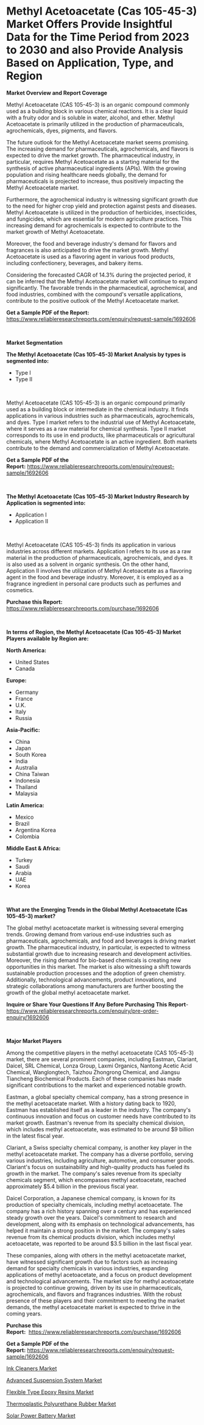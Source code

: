 <p><h1>Methyl Acetoacetate (Cas 105-45-3) Market Offers Provide Insightful Data for the Time Period from 2023 to 2030 and also Provide Analysis Based on Application, Type, and Region</h1></p><p><strong>Market Overview and Report Coverage</strong></p>
<p><p>Methyl Acetoacetate (CAS 105-45-3) is an organic compound commonly used as a building block in various chemical reactions. It is a clear liquid with a fruity odor and is soluble in water, alcohol, and ether. Methyl Acetoacetate is primarily utilized in the production of pharmaceuticals, agrochemicals, dyes, pigments, and flavors.</p><p>The future outlook for the Methyl Acetoacetate market seems promising. The increasing demand for pharmaceuticals, agrochemicals, and flavors is expected to drive the market growth. The pharmaceutical industry, in particular, requires Methyl Acetoacetate as a starting material for the synthesis of active pharmaceutical ingredients (APIs). With the growing population and rising healthcare needs globally, the demand for pharmaceuticals is projected to increase, thus positively impacting the Methyl Acetoacetate market.</p><p>Furthermore, the agrochemical industry is witnessing significant growth due to the need for higher crop yield and protection against pests and diseases. Methyl Acetoacetate is utilized in the production of herbicides, insecticides, and fungicides, which are essential for modern agriculture practices. This increasing demand for agrochemicals is expected to contribute to the market growth of Methyl Acetoacetate.</p><p>Moreover, the food and beverage industry's demand for flavors and fragrances is also anticipated to drive the market growth. Methyl Acetoacetate is used as a flavoring agent in various food products, including confectionery, beverages, and bakery items.</p><p>Considering the forecasted CAGR of 14.3% during the projected period, it can be inferred that the Methyl Acetoacetate market will continue to expand significantly. The favorable trends in the pharmaceutical, agrochemical, and food industries, combined with the compound's versatile applications, contribute to the positive outlook of the Methyl Acetoacetate market.</p></p>
<p><strong>Get a Sample PDF of the Report:</strong> <a href="https://www.reliableresearchreports.com/enquiry/request-sample/1692606">https://www.reliableresearchreports.com/enquiry/request-sample/1692606</a></p>
<p>&nbsp;</p>
<p><strong>Market Segmentation</strong></p>
<p><strong>The Methyl Acetoacetate (Cas 105-45-3) Market Analysis by types is segmented into:</strong></p>
<p><ul><li>Type I</li><li>Type II</li></ul></p>
<p>&nbsp;</p>
<p><p>Methyl Acetoacetate (CAS 105-45-3) is an organic compound primarily used as a building block or intermediate in the chemical industry. It finds applications in various industries such as pharmaceuticals, agrochemicals, and dyes. Type I market refers to the industrial use of Methyl Acetoacetate, where it serves as a raw material for chemical synthesis. Type II market corresponds to its use in end products, like pharmaceuticals or agricultural chemicals, where Methyl Acetoacetate is an active ingredient. Both markets contribute to the demand and commercialization of Methyl Acetoacetate.</p></p>
<p><strong>Get a Sample PDF of the Report:</strong>&nbsp;<a href="https://www.reliableresearchreports.com/enquiry/request-sample/1692606">https://www.reliableresearchreports.com/enquiry/request-sample/1692606</a></p>
<p>&nbsp;</p>
<p><strong>The Methyl Acetoacetate (Cas 105-45-3) Market Industry Research by Application is segmented into:</strong></p>
<p><ul><li>Application I</li><li>Application II</li></ul></p>
<p>&nbsp;</p>
<p><p>Methyl Acetoacetate (CAS 105-45-3) finds its application in various industries across different markets. Application I refers to its use as a raw material in the production of pharmaceuticals, agrochemicals, and dyes. It is also used as a solvent in organic synthesis. On the other hand, Application II involves the utilization of Methyl Acetoacetate as a flavoring agent in the food and beverage industry. Moreover, it is employed as a fragrance ingredient in personal care products such as perfumes and cosmetics.</p></p>
<p><strong>Purchase this Report:</strong>&nbsp; <a href="https://www.reliableresearchreports.com/purchase/1692606">https://www.reliableresearchreports.com/purchase/1692606</a></p>
<p>&nbsp;</p>
<p><strong>In terms of Region, the Methyl Acetoacetate (Cas 105-45-3) Market Players available by Region are:</strong></p>
<p>
    <p> <strong> North America: </strong>
        <ul>
            <li>United States</li>
            <li>Canada</li>
        </ul>
        </p> 
    <p> <strong> Europe: </strong>
        <ul>
            <li>Germany</li>
            <li>France</li>
            <li>U.K.</li>
            <li>Italy</li>
            <li>Russia</li>
        </ul>
        </p> 
    <p> <strong> Asia-Pacific: </strong>
        <ul>
            <li>China</li>
            <li>Japan</li>
            <li>South Korea</li>
            <li>India</li>
            <li>Australia</li>
            <li>China Taiwan</li>
            <li>Indonesia</li>
            <li>Thailand</li>
            <li>Malaysia</li>
        </ul>
        </p> 
    <p> <strong> Latin America: </strong>
        <ul>
            <li>Mexico</li>
            <li>Brazil</li>
            <li>Argentina Korea</li>
            <li>Colombia</li>
        </ul>
        </p> 
    <p> <strong> Middle East & Africa: </strong>
        <ul>
            <li>Turkey</li>
            <li>Saudi</li>
            <li>Arabia</li>
            <li>UAE</li>
            <li>Korea</li>
        </ul>
    </p>
    </p>
<p>&nbsp;</p>
<p><strong>What are the Emerging Trends in the Global Methyl Acetoacetate (Cas 105-45-3) market?</strong></p>
<p><p>The global methyl acetoacetate market is witnessing several emerging trends. Growing demand from various end-use industries such as pharmaceuticals, agrochemicals, and food and beverages is driving market growth. The pharmaceutical industry, in particular, is expected to witness substantial growth due to increasing research and development activities. Moreover, the rising demand for bio-based chemicals is creating new opportunities in this market. The market is also witnessing a shift towards sustainable production processes and the adoption of green chemistry. Additionally, technological advancements, product innovations, and strategic collaborations among manufacturers are further boosting the growth of the global methyl acetoacetate market.</p></p>
<p><strong>Inquire or Share Your Questions If Any Before Purchasing This Report</strong>- <a href="https://www.reliableresearchreports.com/enquiry/pre-order-enquiry/1692606">https://www.reliableresearchreports.com/enquiry/pre-order-enquiry/1692606</a></p>
<p>&nbsp;</p>
<p><strong>Major Market Players</strong></p>
<p><p>Among the competitive players in the methyl acetoacetate (CAS 105-45-3) market, there are several prominent companies, including Eastman, Clariant, Daicel, SRL Chemical, Lonza Group, Laxmi Organics, Nantong Acetic Acid Chemical, Wanglongtech, Taizhou Zhongrong Chemical, and Jiangsu Tiancheng Biochemical Products. Each of these companies has made significant contributions to the market and experienced notable growth.</p><p>Eastman, a global specialty chemical company, has a strong presence in the methyl acetoacetate market. With a history dating back to 1920, Eastman has established itself as a leader in the industry. The company's continuous innovation and focus on customer needs have contributed to its market growth. Eastman's revenue from its specialty chemical division, which includes methyl acetoacetate, was estimated to be around $9 billion in the latest fiscal year.</p><p>Clariant, a Swiss specialty chemical company, is another key player in the methyl acetoacetate market. The company has a diverse portfolio, serving various industries, including agriculture, automotive, and consumer goods. Clariant's focus on sustainability and high-quality products has fueled its growth in the market. The company's sales revenue from its specialty chemicals segment, which encompasses methyl acetoacetate, reached approximately $5.4 billion in the previous fiscal year.</p><p>Daicel Corporation, a Japanese chemical company, is known for its production of specialty chemicals, including methyl acetoacetate. The company has a rich history spanning over a century and has experienced steady growth over the years. Daicel's commitment to research and development, along with its emphasis on technological advancements, has helped it maintain a strong position in the market. The company's sales revenue from its chemical products division, which includes methyl acetoacetate, was reported to be around $3.5 billion in the last fiscal year.</p><p>These companies, along with others in the methyl acetoacetate market, have witnessed significant growth due to factors such as increasing demand for specialty chemicals in various industries, expanding applications of methyl acetoacetate, and a focus on product development and technological advancements. The market size for methyl acetoacetate is projected to continue growing, driven by its use in pharmaceuticals, agrochemicals, and flavors and fragrances industries. With the robust presence of these players and their commitment to meeting the market demands, the methyl acetoacetate market is expected to thrive in the coming years.</p></p>
<p><strong>Purchase this Report:</strong>&nbsp;&nbsp;<a href="https://www.reliableresearchreports.com/purchase/1692606">https://www.reliableresearchreports.com/purchase/1692606</a></p>
<p></p>
<p><strong>Get a Sample PDF of the Report:</strong>&nbsp;<a href="https://www.reliableresearchreports.com/enquiry/request-sample/1692606">https://www.reliableresearchreports.com/enquiry/request-sample/1692606</a></p>
<p><p><a href="https://github.com/mabutironaldo/Market-Research-Report-List-1/blob/main/ink-cleaners-market.md">Ink Cleaners Market</a></p><p><a href="https://www.linkedin.com/pulse/advanced-suspension-system-market-share-amp-new-trends-pnwre/">Advanced Suspension System Market</a></p><p><a href="https://medium.com/@christinascott1938/flexible-type-epoxy-resins-market-size-reveals-the-best-marketing-channels-in-global-industry-d9493945e0ab">Flexible Type Epoxy Resins Market</a></p><p><a href="https://medium.com/@deniseharvey70/thermoplastic-polyurethane-rubber-market-report-reveals-the-latest-trends-and-growth-opportunities-e3087ce26ea5">Thermoplastic Polyurethane Rubber Market</a></p><p><a href="https://github.com/lbird53714/Market-Research-Report-List-1/blob/main/solar-power-battery-market.md">Solar Power Battery Market</a></p></p>